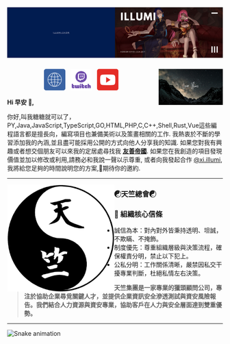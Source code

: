 # [![waylon walker header](https://github.com/IllumiLove/IllumiLove/blob/main/banners/Illumi.png)](https://illumi.love/)

<p>
  <a href="https://github.com/IllumiLove/IllumiLove/blob/main/banners/Love%20Illumi.png"><img width="150" align='right' src="https://github.com/IllumiLove/IllumiLove/blob/main/banners/Love%20Illumi.png"></a>
</p>

<p align='center'>
<a href="https://illumi.love/"><img height="50" src="https://github.com/IllumiLove/IllumiLove/blob/main/icon/Website.png"></a>&nbsp;&nbsp;
<a href="https://www.twitch.tv/sakumaillumi"><img height="50" src="https://github.com/IllumiLove/IllumiLove/blob/main/icon/Twitch.png"></a>&nbsp;&nbsp;
<a href="https://www.youtube.com/channel/UCe3E1SH6rpDEQ0ya6djBWpQ"><img height="50" src="https://github.com/IllumiLove/IllumiLove/blob/main/icon/youtube.png"></a>&nbsp;&nbsp;
</a>
</p>

**Hi 早安 👋,**

你好,叫我糖糖就可以了，PY,Java,JavaScript,TypeScript,GO,HTML,PHP,C,C++,Shell,Rust,Vue這些編程語言都是擅長向，編寫項目也兼備美術以及策畫相關的工作.  我熱衷於不斷的學習添加我的內涵,並且盡可能採用公開的方式向他人分享我的知識.  如果您對我有興趣或者想交個朋友可以來我的定居處尋找我 **[友善帝國](https://discord.gg/4Q33tuUnC8)**.  如果您在我創造的項目發現價值並加以修改或利用,請務必和我說一聲以示尊重, 或者向我發起合作 [@xi.illumi](https://discord.com/users/472637182180458496), 我將給您足夠的時間說明您的方案,💓期待你的邀約.

  ---
 
 <p>
  <img width="250" align='left' src="https://github.com/IllumiLove/IllumiLove/blob/main/icon/Tintu.png">
</p>
 
### **☯天竺總會☯**

### 📜 組織核心信條
- 誠信為本：對內對外皆秉持透明、坦誠，不欺瞞、不掩飾。
- 制度優先：尊重組織層級與決策流程，確保權責分明，禁止以下犯上。
- 公私分明：工作關係清晰，嚴禁因私交干擾專業判斷，杜絕私情左右決策。
> **天竺集團是一家專業的獵頭顧問公司，專注於協助企業尋覓關鍵人才，並提供企業資訊安全滲透測試與資安風險報告。我們結合人力資源與資安專業，協助客戶在人力與安全層面達到雙重優勢。**

 ---
  ![Snake animation](https://github.com/IllumiLove/github-contribution-grid-snake/blob/main/github-contribution-grid-snake.svg)
 
</div>

  ##

